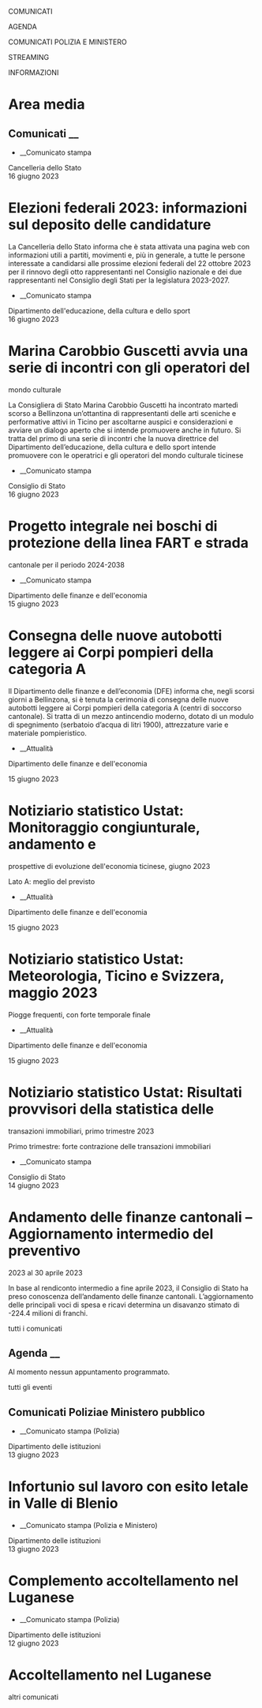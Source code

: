 COMUNICATI

AGENDA

COMUNICATI POLIZIA E MINISTERO

STREAMING

INFORMAZIONI

#  Area media

## Comunicati  __

  * __Comunicato stampa

Cancelleria dello Stato  
16 giugno 2023

# Elezioni federali 2023: informazioni sul deposito delle candidature

La Cancelleria dello Stato informa che è stata attivata una pagina web con
informazioni utili a partiti, movimenti e, più in generale, a tutte le persone
interessate a candidarsi alle prossime elezioni federali del 22 ottobre 2023
per il rinnovo degli otto rappresentanti nel Consiglio nazionale e dei due
rappresentanti nel Consiglio degli Stati per la legislatura 2023-2027.

  * __Comunicato stampa

Dipartimento dell'educazione, della cultura e dello sport  
16 giugno 2023

# Marina Carobbio Guscetti avvia una serie di incontri con gli operatori del
mondo culturale

La Consigliera di Stato Marina Carobbio Guscetti ha incontrato martedì scorso
a Bellinzona un’ottantina di rappresentanti delle arti sceniche e performative
attivi in Ticino per ascoltarne auspici e considerazioni e avviare un dialogo
aperto che si intende promuovere anche in futuro. Si tratta del primo di una
serie di incontri che la nuova direttrice del Dipartimento dell’educazione,
della cultura e dello sport intende promuovere con le operatrici e gli
operatori del mondo culturale ticinese

  * __Comunicato stampa

Consiglio di Stato  
16 giugno 2023

# Progetto integrale nei boschi di protezione della linea FART e strada
cantonale per il periodo 2024-2038

  * __Comunicato stampa

Dipartimento delle finanze e dell'economia  
15 giugno 2023

# Consegna delle nuove autobotti leggere ai Corpi pompieri della categoria A

Il Dipartimento delle finanze e dell’economia (DFE) informa che, negli scorsi
giorni a Bellinzona, si è tenuta la cerimonia di consegna delle nuove
autobotti leggere ai Corpi pompieri della categoria A (centri di soccorso
cantonale). Si tratta di un mezzo antincendio moderno, dotato di un modulo di
spegnimento (serbatoio d’acqua di litri 1900), attrezzature varie e materiale
pompieristico.

  * __Attualità

Dipartimento delle finanze e dell'economia  

15 giugno 2023

# Notiziario statistico Ustat: Monitoraggio congiunturale, andamento e
prospettive di evoluzione dell'economia ticinese, giugno 2023

Lato A: meglio del previsto

  * __Attualità

Dipartimento delle finanze e dell'economia  

15 giugno 2023

# Notiziario statistico Ustat: Meteorologia, Ticino e Svizzera, maggio 2023

Piogge frequenti, con forte temporale finale

  * __Attualità

Dipartimento delle finanze e dell'economia  

15 giugno 2023

# Notiziario statistico Ustat: Risultati provvisori della statistica delle
transazioni immobiliari, primo trimestre 2023

Primo trimestre: forte contrazione delle transazioni immobiliari

  * __Comunicato stampa

Consiglio di Stato  
14 giugno 2023

# Andamento delle finanze cantonali – Aggiornamento intermedio del preventivo
2023 al 30 aprile 2023

In base al rendiconto intermedio a fine aprile 2023, il Consiglio di Stato ha
preso conoscenza dell’andamento delle finanze cantonali. L’aggiornamento delle
principali voci di spesa e ricavi determina un disavanzo stimato di -224.4
milioni di franchi.

tutti i comunicati

## Agenda  __

Al momento nessun appuntamento programmato.

tutti gli eventi

## Comunicati Poliziae Ministero pubblico

  * __Comunicato stampa (Polizia)

Dipartimento delle istituzioni  
13 giugno 2023

# Infortunio sul lavoro con esito letale in Valle di Blenio

  * __Comunicato stampa (Polizia e Ministero)

Dipartimento delle istituzioni  
13 giugno 2023

# Complemento accoltellamento nel Luganese

  * __Comunicato stampa (Polizia)

Dipartimento delle istituzioni  
12 giugno 2023

# Accoltellamento nel Luganese

altri comunicati

